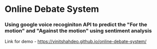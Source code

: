 # Online Debate System
### Using google voice recoginiton API to predict the "For the motion" and "Against the motion" using sentiment analysis



Link for demo - https://vinitshahdeo.github.io/online-debate-system/
